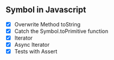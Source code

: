 ## Symbol in Javascript

- [x] Overwrite Method toString
- [x] Catch the Symbol.toPrimitive function
- [x] Iterator
- [x] Async Iterator
- [x] Tests with Assert